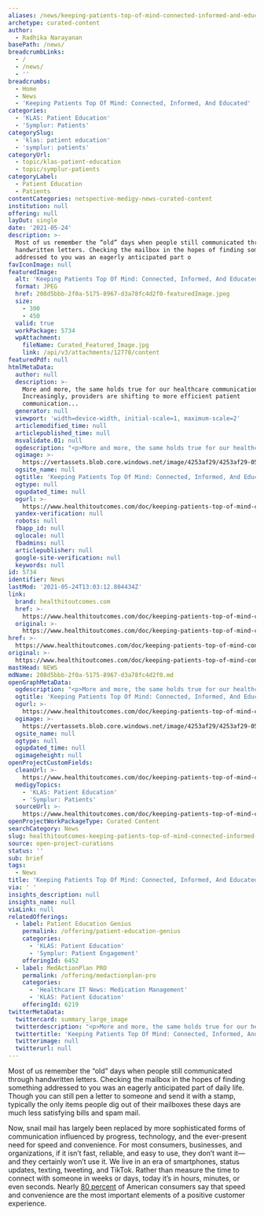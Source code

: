 ```yaml
---
aliases: /news/keeping-patients-top-of-mind-connected-informed-and-educated
archetype: curated-content
author:
  - Radhika Narayanan
basePath: /news/
breadcrumbLinks:
  - /
  - /news/
  - ''
breadcrumbs:
  - Home
  - News
  - 'Keeping Patients Top Of Mind: Connected, Informed, And Educated'
categories:
  - 'KLAS: Patient Education'
  - 'Symplur: Patients'
categorySlug:
  - 'klas: patient education'
  - 'symplur: patients'
categoryUrl:
  - topic/klas-patient-education
  - topic/symplur-patients
categoryLabel:
  - Patient Education
  - Patients
contentCategories: netspective-medigy-news-curated-content
institution: null
offering: null
layOut: single
date: '2021-05-24'
description: >-
  Most of us remember the “old” days when people still communicated through
  handwritten letters. Checking the mailbox in the hopes of finding something
  addressed to you was an eagerly anticipated part o
favIconImage: null
featuredImage:
  alt: 'Keeping Patients Top Of Mind: Connected, Informed, And Educated'
  format: JPEG
  href: 208d5bbb-2f0a-5175-8967-d3a78fc4d2f0-featuredImage.jpeg
  size:
    - 300
    - 450
  valid: true
  workPackage: 5734
  wpAttachment:
    fileName: Curated_Featured_Image.jpg
    link: /api/v3/attachments/12778/content
featuredPdf: null
htmlMetaData:
  author: null
  description: >-
    More and more, the same holds true for our healthcare communications.
    Increasingly, providers are shifting to more efficient patient
    communication...
  generator: null
  viewport: 'width=device-width, initial-scale=1, maximum-scale=2'
  articlemodified_time: null
  articlepublished_time: null
  msvalidate.01: null
  ogdescription: "<p>More and more, the same holds true for our healthcare communications. Increasingly, providers are shifting to more efficient patient communication channels that emphasize accessibility, convenience, and haste. Though syncing communication preferences is always the first step to being on the same wavelength with patients, best practices reveal that some mediums are better than others when speed and timing are must-haves.</p>\r\n"
  ogimage: >-
    https://vertassets.blob.core.windows.net/image/4253af29/4253af29-0561-4992-b485-c3acbbe1cba8/istock_1232630835_patient_doctor_tablet.jpg
  ogsite_name: null
  ogtitle: 'Keeping Patients Top Of Mind: Connected, Informed, And Educated'
  ogtype: null
  ogupdated_time: null
  ogurl: >-
    https://www.healthitoutcomes.com/doc/keeping-patients-top-of-mind-connected-informed-and-educated-0001
  yandex-verification: null
  robots: null
  fbapp_id: null
  oglocale: null
  fbadmins: null
  articlepublisher: null
  google-site-verification: null
  keywords: null
id: 5734
identifier: News
lastMod: '2021-05-24T13:03:12.804434Z'
link:
  brand: healthitoutcomes.com
  href: >-
    https://www.healthitoutcomes.com/doc/keeping-patients-top-of-mind-connected-informed-and-educated-0001
  original: >-
    https://www.healthitoutcomes.com/doc/keeping-patients-top-of-mind-connected-informed-and-educated-0001
href: >-
  https://www.healthitoutcomes.com/doc/keeping-patients-top-of-mind-connected-informed-and-educated-0001
original: >-
  https://www.healthitoutcomes.com/doc/keeping-patients-top-of-mind-connected-informed-and-educated-0001
mastHead: NEWS
mdName: 208d5bbb-2f0a-5175-8967-d3a78fc4d2f0.md
openGraphMetaData:
  ogdescription: "<p>More and more, the same holds true for our healthcare communications. Increasingly, providers are shifting to more efficient patient communication channels that emphasize accessibility, convenience, and haste. Though syncing communication preferences is always the first step to being on the same wavelength with patients, best practices reveal that some mediums are better than others when speed and timing are must-haves.</p>\r\n"
  ogtitle: 'Keeping Patients Top Of Mind: Connected, Informed, And Educated'
  ogurl: >-
    https://www.healthitoutcomes.com/doc/keeping-patients-top-of-mind-connected-informed-and-educated-0001
  ogimage: >-
    https://vertassets.blob.core.windows.net/image/4253af29/4253af29-0561-4992-b485-c3acbbe1cba8/istock_1232630835_patient_doctor_tablet.jpg
  ogsite_name: null
  ogtype: null
  ogupdated_time: null
  ogimageheight: null
openProjectCustomFields:
  cleanUrl: >-
    https://www.healthitoutcomes.com/doc/keeping-patients-top-of-mind-connected-informed-and-educated-0001
  medigyTopics:
    - 'KLAS: Patient Education'
    - 'Symplur: Patients'
  sourceUrl: >-
    https://www.healthitoutcomes.com/doc/keeping-patients-top-of-mind-connected-informed-and-educated-0001
openProjectWorkPackageType: Curated Content
searchCategory: News
slug: healthitoutcomes-keeping-patients-top-of-mind-connected-informed-and-educated
source: open-project-curations
status: ''
sub: brief
tags:
  - News
title: 'Keeping Patients Top Of Mind: Connected, Informed, And Educated'
via: ' '
insights_description: null
insights_name: null
viaLink: null
relatedOfferings:
  - label: Patient Education Genius
    permalink: /offering/patient-education-genius
    categories:
      - 'KLAS: Patient Education'
      - 'Symplur: Patient Engagement'
    offeringId: 6452
  - label: MedActionPlan PRO
    permalink: /offering/medactionplan-pro
    categories:
      - 'Healthcare IT News: Medication Management'
      - 'KLAS: Patient Education'
    offeringId: 6219
twitterMetaData:
  twittercard: summary_large_image
  twitterdescription: "<p>More and more, the same holds true for our healthcare communications. Increasingly, providers are shifting to more efficient patient communication channels that emphasize accessibility, convenience, and haste. Though syncing communication preferences is always the first step to being on the same wavelength with patients, best practices reveal that some mediums are better than others when speed and timing are must-haves.</p>\r\n"
  twittertitle: 'Keeping Patients Top Of Mind: Connected, Informed, And Educated'
  twitterimage: null
  twitterurl: null
---
```

<p>Most of us remember the “old” days when people still communicated through handwritten letters. Checking the mailbox in the hopes of finding something addressed to you was an eagerly anticipated part of daily life. Though you can still pen a letter to someone and send it with a stamp, typically the only items people dig out of their mailboxes these days are much less satisfying bills and spam mail.</p><p>Now, snail mail has largely been replaced by more sophisticated forms of communication influenced by progress, technology, and the ever-present need for speed and convenience. For most consumers, businesses, and organizations, if it isn’t fast, reliable, and easy to use, they don’t want it—and they certainly won’t use it. We live in an era of smartphones, status updates, texting, tweeting, and TikTok. Rather than measure the time to connect with someone in weeks or days, today it’s in hours, minutes, or even seconds. Nearly <a href="https://www.pwc.com/us/en/services/consulting/library/consumer-intelligence-series/future-of-customer-experience.html">80 percent</a> of American consumers say that speed and convenience are the most important elements of a positive customer experience.</p>
